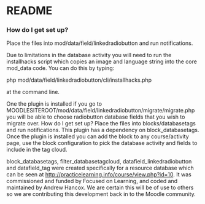 # README #

### How do I get set up? ###

Place the files into mod/data/field/linkedradiobutton and run notifications.

Due to limitations in the database activity you will need to run the installhacks script which copies an image and language string into the core mod_data code. You can do this by typing:

php mod/data/field/linkedradiobutton/cli/installhacks.php

at the command line.

One the plugin is installed if you go to MOODLESITEROOT/mod/data/field/linkedradiobutton/migrate/migrate.php you will be able to choose radiobutton database fields that you wish to migrate over.
How do I get set up?
Place the files into blocks/databasetags and run notifications.
This plugin has a dependency on block_databasetags.
Once the plugin is installed you can add the block to any course/activity page, use the block configuration to pick the database activity and fields to include in the tag cloud.

block_databasetags, filter_databasetagcloud, datafield_linkedradiobutton and datafield_tag were created specifically for a resource database which can be seen at http://practicelearning.info/course/view.php?id=10. It was commissioned and funded by Focused on Learning, and coded and maintained by Andrew Hancox. We are certain this will be of use to others so we are contributing this development back in to the Moodle community.